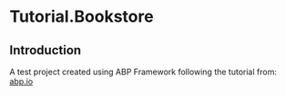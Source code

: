 # Tutorial.Bookstore

## Introduction
A test project created using ABP Framework following the tutorial from: [abp.io](https://docs.abp.io/en/abp/latest/Tutorials/)

